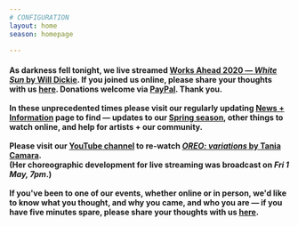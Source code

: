```yaml
---
# CONFIGURATION
layout: home
season: homepage

---
```

#### As darkness fell tonight, we live streamed [Works Ahead 2020 — *White Sun* by Will Dickie](/current/2020-worksahead). If you joined us online, please share your thoughts with us <a href="http://forms.gle/T14EiJZdJTU4xuYb8" target="_blank">here</a>. Donations welcome via <a href="http://www.paypal.me/warnmcr" target="_blank">PayPal</a>. Thank you.<br><br>In these unprecedented times please visit our regularly updating [News + Information](/coronavirus) page to find — updates to our [Spring season](/current/2020-springsummer/), other things to watch online, and help for artists + our community.<br><br>Please visit our <a href="http://youtube.com/watch?v=m7dDCgaffoI&t=3600s" target="_blank">YouTube channel</a> to re-watch [*OREO: variations* by Tania Camara](/current/2020-springsummer/camara).<br>(Her choreographic development for live streaming was broadcast on *Fri 1 May, 7pm*.)<br><br>If you've been to one of our events, whether online or in person, we'd like to know what you thought, and why you came, and who you are — if you have five minutes spare, please share your thoughts with us <a href="http://forms.gle/T14EiJZdJTU4xuYb8" target="_blank">here</a>.
